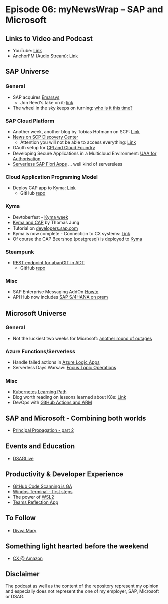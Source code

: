 # Episode 06: myNewsWrap – SAP and Microsoft 

## Links to Video and Podcast
* YouTube: [Link](https://youtu.be/pfUNffTMvOk) 
* AnchorFM (Audio Stream): [Link](https://anchor.fm/christian-lechner/episodes/myNewsWrap--SAP-and-Microsoft-Episode-06-ekqk06) 

## SAP Universe

### General
* SAP acquires [Emarsys](https://news.sap.com/2020/10/sap-to-acquire-emarsys/)
    * Jon Reed's take on it: [link](https://diginomica.com/sap-doubles-down-cx-why-sap-acquired-emarsys-and-issues-track-sap-cx-live)
* The wheel in the sky keeps on turning: [who is it this time?](https://news.sap.com/2020/10/john-wookey-rejoins-sap-lead-intelligent-spend-business-network/) 

### SAP Cloud Platform
* Another week, another blog by Tobias Hofmann on SCP: [Link](https://www.itsfullofstars.de/2020/10/core-values-of-scp-services/)
* [News on SCP Discovery Center](https://blogs.sap.com/2020/10/01/whats-new-in-sap-cloud-platform-discovery-center/)
    * Attention you will not be able to access everything: [Link](https://twitter.com/ceedee666/status/1311670538079698946?s=21)
* OAuth setup for [CPI and Cloud Foundry](https://blogs.sap.com/2020/10/01/oauth-setup-for-cloud-integration-in-cloud-foundry-environment/)
* Developing Secure Applications in a Multicloud Environment: [UAA for Authorisation](https://blogs.sap.com/2020/10/05/developing-secure-applications-in-a-multicloud-environment-uaa-for-authorisation/)
* [Serverless SAP Fiori Apps](https://blogs.sap.com/2020/10/02/serverless-sap-fiori-apps-in-sap-cloud-platform/) ... well kind of servereless

### Cloud Application Programing Model
* Deploy CAP app to Kyma: [Link](https://blogs.sap.com/2020/10/02/run-and-deploy-a-cap-business-application-on-the-kyma-runtime/)
    * GitHub [repo](https://sap-samples.github.io/cloud-cap-risk-management/Kyma/)

### Kyma
* Devtoberfest - [Kyma week](https://www.youtube.com/watch?v=4tWH3Jl9Pss&list=PL6RpkC85SLQC33__v6BFLDcV32uy5D3Rz)
* [Kyma and CAP](https://youtu.be/kwKr4JbscvY) by Thomas Jung
* Tutorial on [developers.sap.com](https://developers.sap.com/group.cp-kyma-get-started.html)
* Kyma is now complete - Connection to CX systems: [Link](https://blogs.sap.com/2020/10/09/kyma-runtime-available-in-trial-and-now-we-are-complete/)
* Of course the CAP Beershop (postgresql) is deployed to [Kyma](https://github.com/gregorwolf/pg-beershop#deploy-to-kyma)

### Steampunk
* [REST endpoint for abapGIT in ADT](https://blogs.sap.com/2020/10/07/inside-steampunk-vital-parts-of-steampunks-abapgit/)
    * GitHub [repo](https://github.com/SAP/project-odense)

### Misc
* SAP Enterprise Messaging AddOn [Howto](https://blogs.sap.com/2020/10/08/sap-enterprise-messaging-for-sap-erp-howto-guide-part-2-first-use-case/)
* API Hub now includes [SAP S/4HANA on prem](https://blogs.sap.com/2020/10/07/announcement-publication-of-sap-s-4hana-apis-on-api-business-hub/)

## Microsoft Universe

### General
* Not the luckiest two weeks for Microsoft: [another round of outages](https://www.zdnet.com/google-amp/article/microsoft-cloud-services-outages-continue-into-week-two/)

### Azure Functions/Serverless
* Handle failed actions in [Azure Logic Apps](https://blog.atwork.at/post/Handle-failed-actions-in-Azure-Logic-Apps)
* Serverless Days Warsaw: [Focus Topic Operations](https://www.youtube.com/watch?v=sMo7sOKVN1Q&list=PLp4wchugWzHu2QIo2hQh4wfYqIGgYYFcb)

### Misc
* [Kubernetes Learning Path](https://azure.microsoft.com/en-us/resources/kubernetes-learning-path/)
* Blog worth reading on lessons learned about K8s: [Link](https://blogs.sap.com/2020/10/05/kubernetes-to-the-limit-10-things-we-learned-in-our-sap-business-application-studio-journey/)
* DevOps with [GitHub Actions and ARM](https://twitter.com/thedevopslab/status/1311726618709164032?s=21)


## SAP and Microsoft - Combining both worlds
* [Principal Propagation - part 2](https://blogs.sap.com/2020/10/01/principal-propagation-in-a-multi-cloud-solution-between-microsoft-azure-and-sap-cloud-platform-scp-part-ii)

## Events and Education
* [DSAGLive](https://dsaglive.plazz.net/)

## Productivity & Developer Experience
* [GitHub Code Scanning is GA](https://github.blog/2020-09-30-code-scanning-is-now-available/)
* [Windos Terminal - first steps](https://www.hanselman.com/blog/HowToUseOpenResizeAndSplitPanesInTheWindowsTerminal.aspx)
* The power of [WSL2](https://blogs.sap.com/2020/09/30/installing-sap-hana-express-edition-into-wsl2-windows-subsystem-for-linux/)
* [Teams Reflection App](https://github.com/OfficeDev/Microsoft-Teams-App-Reflect)

## To Follow
* [Divya Mary](https://people.sap.com/divya.mary)

## Something light hearted before the weekend
* [CX @ Amazon](https://twitter.com/tobiashofmann/status/1312411761073623041?s=21)

## Disclaimer
The podcast as well as the content of the repository represent my opinion and especially does not represent the one of my employer, SAP, Microsoft or DSAG. 